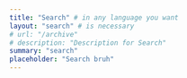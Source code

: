 ```yaml
---
title: "Search" # in any language you want
layout: "search" # is necessary
# url: "/archive"
# description: "Description for Search"
summary: "search"
placeholder: "Search bruh"
---
```

